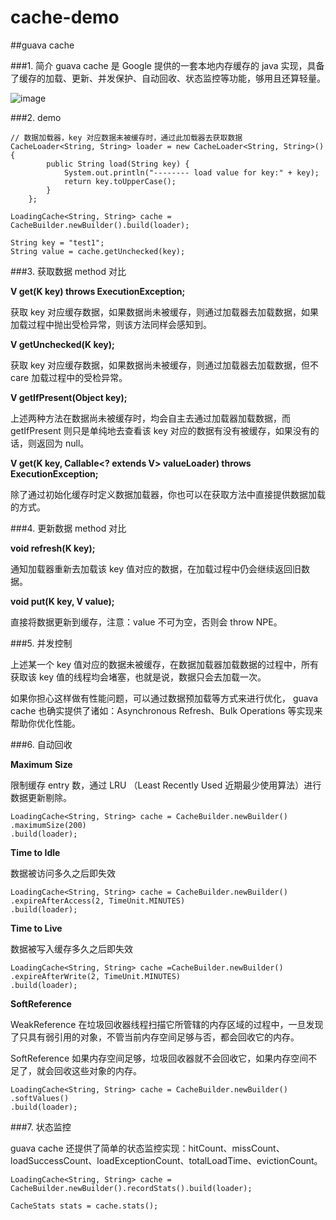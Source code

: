 # cache-demo

##guava cache

###1. 简介
guava cache 是 Google 提供的一套本地内存缓存的 java 实现，具备了缓存的加载、更新、并发保护、自动回收、状态监控等功能，够用且还算轻量。

![image](http://img.hb.aicdn.com/c1962738db9a5ff1360f766875add422afeb51cde5ea-f7Oo7r_fw658)

###2. demo

	// 数据加载器，key 对应数据未被缓存时，通过此加载器去获取数据
	CacheLoader<String, String> loader = new CacheLoader<String, String>() {
            public String load(String key) {
                System.out.println("-------- load value for key:" + key);
                return key.toUpperCase();
            }
        };

    LoadingCache<String, String> cache = CacheBuilder.newBuilder().build(loader);  
    
    String key = "test1";
    String value = cache.getUnchecked(key);

###3. 获取数据 method 对比

**V get(K key) throws ExecutionException;**

获取 key 对应缓存数据，如果数据尚未被缓存，则通过加载器去加载数据，如果加载过程中抛出受检异常，则该方法同样会感知到。

**V getUnchecked(K key);**

获取 key 对应缓存数据，如果数据尚未被缓存，则通过加载器去加载数据，但不 care 加载过程中的受检异常。

**V getIfPresent(Object key);**

上述两种方法在数据尚未被缓存时，均会自主去通过加载器加载数据，而 getIfPresent 则只是单纯地去查看该 key 对应的数据有没有被缓存，如果没有的话，则返回为 null。

**V get(K key, Callable<? extends V> valueLoader) throws ExecutionException;**

除了通过初始化缓存时定义数据加载器，你也可以在获取方法中直接提供数据加载的方式。

###4. 更新数据 method 对比

**void refresh(K key);**

通知加载器重新去加载该 key 值对应的数据，在加载过程中仍会继续返回旧数据。

**void put(K key, V value);**

直接将数据更新到缓存，注意：value 不可为空，否则会 throw NPE。

###5. 并发控制

上述某一个 key 值对应的数据未被缓存，在数据加载器加载数据的过程中，所有获取该 key 值的线程均会堵塞，也就是说，数据只会去加载一次。

如果你担心这样做有性能问题，可以通过数据预加载等方式来进行优化， guava cache 也确实提供了诸如：Asynchronous Refresh、Bulk Operations 等实现来帮助你优化性能。

###6. 自动回收

**Maximum Size**

限制缓存 entry 数，通过 LRU （Least Recently Used 近期最少使用算法）进行数据更新剔除。

	LoadingCache<String, String> cache = CacheBuilder.newBuilder()
	.maximumSize(200)
	.build(loader);


**Time to Idle**

数据被访问多久之后即失效

	LoadingCache<String, String> cache = CacheBuilder.newBuilder()    .expireAfterAccess(2, TimeUnit.MINUTES)    .build(loader);

**Time to Live**

数据被写入缓存多久之后即失效

	LoadingCache<String, String> cache =CacheBuilder.newBuilder()    .expireAfterWrite(2, TimeUnit.MINUTES)    .build(loader);

**SoftReference**

WeakReference 在垃圾回收器线程扫描它所管辖的内存区域的过程中，一旦发现了只具有弱引用的对象，不管当前内存空间足够与否，都会回收它的内存。

SoftReference 如果内存空间足够，垃圾回收器就不会回收它，如果内存空间不足了，就会回收这些对象的内存。

	LoadingCache<String, String> cache = CacheBuilder.newBuilder()    .softValues()    .build(loader);


###7. 状态监控

guava cache 还提供了简单的状态监控实现：hitCount、missCount、loadSuccessCount、loadExceptionCount、totalLoadTime、evictionCount。

	LoadingCache<String, String> cache = CacheBuilder.newBuilder().recordStats().build(loader);
	
	CacheStats stats = cache.stats();








